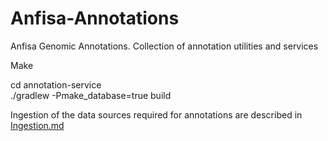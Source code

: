 # Anfisa-Annotations
Anfisa Genomic Annotations. Collection of annotation utilities and services

Make  

cd annotation-service  
./gradlew -Pmake_database=true build

Ingestion of the data sources required for annotations are described in 
[Ingestion.md](Ingestion.md)
